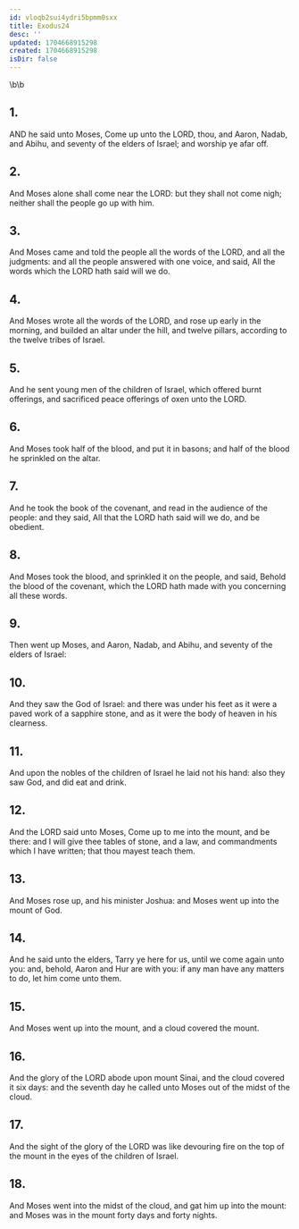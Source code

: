 ```yaml
---
id: vloqb2sui4ydri5bpmm0sxx
title: Exodus24
desc: ''
updated: 1704668915298
created: 1704668915298
isDir: false
---
```

\b\b
## 1.
AND he said unto Moses, Come up unto the LORD, thou, and Aaron, Nadab, and Abihu, and seventy of the elders of Israel; and worship ye afar off.
## 2.
And Moses alone shall come near the LORD: but they shall not come nigh; neither shall the people go up with him.
## 3.
And Moses came and told the people all the words of the LORD, and all the judgments: and all the people answered with one voice, and said, All the words which the LORD hath said will we do.
## 4.
And Moses wrote all the words of the LORD, and rose up early in the morning, and builded an altar under the hill, and twelve pillars, according to the twelve tribes of Israel.
## 5.
And he sent young men of the children of Israel, which offered burnt offerings, and sacrificed peace offerings of oxen unto the LORD.
## 6.
And Moses took half of the blood, and put it in basons; and half of the blood he sprinkled on the altar.
## 7.
And he took the book of the covenant, and read in the audience of the people: and they said, All that the LORD hath said will we do, and be obedient.
## 8.
And Moses took the blood, and sprinkled it on the people, and said, Behold the blood of the covenant, which the LORD hath made with you concerning all these words.
## 9.
Then went up Moses, and Aaron, Nadab, and Abihu, and seventy of the elders of Israel:
## 10.
And they saw the God of Israel: and there was under his feet as it were a paved work of a sapphire stone, and as it were the body of heaven in his clearness.
## 11.
And upon the nobles of the children of Israel he laid not his hand: also they saw God, and did eat and drink.
## 12.
And the LORD said unto Moses, Come up to me into the mount, and be there: and I will give thee tables of stone, and a law, and commandments which I have written; that thou mayest teach them.
## 13.
And Moses rose up, and his minister Joshua: and Moses went up into the mount of God.
## 14.
And he said unto the elders, Tarry ye here for us, until we come again unto you: and, behold, Aaron and Hur are with you: if any man have any matters to do, let him come unto them.
## 15.
And Moses went up into the mount, and a cloud covered the mount.
## 16.
And the glory of the LORD abode upon mount Sinai, and the cloud covered it six days: and the seventh day he called unto Moses out of the midst of the cloud.
## 17.
And the sight of the glory of the LORD was like devouring fire on the top of the mount in the eyes of the children of Israel.
## 18.
And Moses went into the midst of the cloud, and gat him up into the mount: and Moses was in the mount forty days and forty nights.

